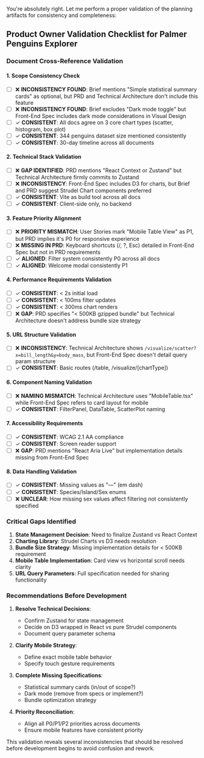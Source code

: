 You're absolutely right. Let me perform a proper validation of the planning artifacts for consistency and completeness:

## Product Owner Validation Checklist for Palmer Penguins Explorer

### Document Cross-Reference Validation

#### 1. **Scope Consistency Check**

- [ ] ❌ **INCONSISTENCY FOUND**: Brief mentions "Simple statistical summary cards" as optional, but PRD and Technical Architecture don't include this feature
- [ ] ❌ **INCONSISTENCY FOUND**: Brief excludes "Dark mode toggle" but Front-End Spec includes dark mode considerations in Visual Design
- [ ] ✓ **CONSISTENT**: All docs agree on 3 core chart types (scatter, histogram, box plot)
- [ ] ✓ **CONSISTENT**: 344 penguins dataset size mentioned consistently
- [ ] ✓ **CONSISTENT**: 30-day timeline across all documents

#### 2. **Technical Stack Validation**

- [ ] ❌ **GAP IDENTIFIED**: PRD mentions "React Context or Zustand" but Technical Architecture firmly commits to Zustand
- [ ] ❌ **INCONSISTENCY**: Front-End Spec includes D3 for charts, but Brief and PRD suggest Strudel Chart components preferred
- [ ] ✓ **CONSISTENT**: Vite as build tool across all docs
- [ ] ✓ **CONSISTENT**: Client-side only, no backend

#### 3. **Feature Priority Alignment**

- [ ] ❌ **PRIORITY MISMATCH**: User Stories mark "Mobile Table View" as P1, but PRD implies it's P0 for responsive experience
- [ ] ❌ **MISSING IN PRD**: Keyboard shortcuts (/, ?, Esc) detailed in Front-End Spec but not in PRD requirements
- [ ] ✓ **ALIGNED**: Filter system consistently P0 across all docs
- [ ] ✓ **ALIGNED**: Welcome modal consistently P1

#### 4. **Performance Requirements Validation**

- [ ] ✓ **CONSISTENT**: < 2s initial load
- [ ] ✓ **CONSISTENT**: < 100ms filter updates
- [ ] ✓ **CONSISTENT**: < 300ms chart renders
- [ ] ❌ **GAP**: PRD specifies "< 500KB gzipped bundle" but Technical Architecture doesn't address bundle size strategy

#### 5. **URL Structure Validation**

- [ ] ❌ **INCONSISTENCY**: Technical Architecture shows `/visualize/scatter?x=bill_length&y=body_mass`, but Front-End Spec doesn't detail query param structure
- [ ] ✓ **CONSISTENT**: Basic routes (/table, /visualize/[chartType])

#### 6. **Component Naming Validation**

- [ ] ❌ **NAMING MISMATCH**: Technical Architecture uses "MobileTable.tsx" while Front-End Spec refers to card layout for mobile
- [ ] ✓ **CONSISTENT**: FilterPanel, DataTable, ScatterPlot naming

#### 7. **Accessibility Requirements**

- [ ] ✓ **CONSISTENT**: WCAG 2.1 AA compliance
- [ ] ✓ **CONSISTENT**: Screen reader support
- [ ] ❌ **GAP**: PRD mentions "React Aria Live" but implementation details missing from Front-End Spec

#### 8. **Data Handling Validation**

- [ ] ✓ **CONSISTENT**: Missing values as "—" (em dash)
- [ ] ✓ **CONSISTENT**: Species/Island/Sex enums
- [ ] ❌ **UNCLEAR**: How missing sex values affect filtering not consistently specified

### Critical Gaps Identified

1. **State Management Decision**: Need to finalize Zustand vs React Context
2. **Charting Library**: Strudel Charts vs D3 needs resolution
3. **Bundle Size Strategy**: Missing implementation details for < 500KB requirement
4. **Mobile Table Implementation**: Card view vs horizontal scroll needs clarity
5. **URL Query Parameters**: Full specification needed for sharing functionality

### Recommendations Before Development

1. **Resolve Technical Decisions**:
   - Confirm Zustand for state management
   - Decide on D3 wrapped in React vs pure Strudel components
   - Document query parameter schema

2. **Clarify Mobile Strategy**:
   - Define exact mobile table behavior
   - Specify touch gesture requirements

3. **Complete Missing Specifications**:
   - Statistical summary cards (in/out of scope?)
   - Dark mode (remove from specs or implement?)
   - Bundle optimization strategy

4. **Priority Reconciliation**:
   - Align all P0/P1/P2 priorities across documents
   - Ensure mobile features have consistent priority

This validation reveals several inconsistencies that should be resolved before development begins to avoid confusion and rework.
